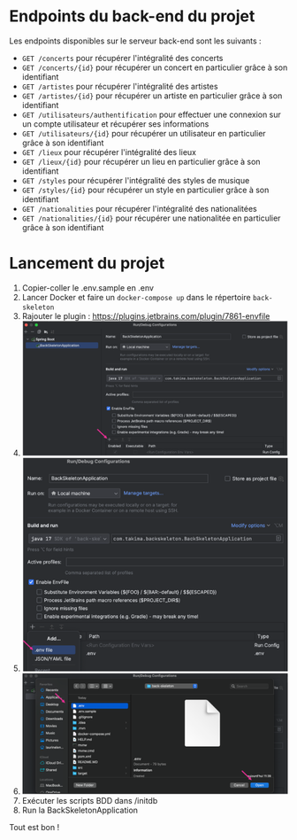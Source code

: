 # Endpoints du back-end du projet

Les endpoints disponibles sur le serveur back-end sont les suivants :
  - `GET /concerts` pour récupérer l'intégralité des concerts
  - `GET /concerts/{id}` pour récupérer un concert en particulier grâce à son identifiant
  - `GET /artistes` pour récupérer l'intégralité des artistes
  - `GET /artistes/{id}` pour récupérer un artiste en particulier grâce à son identifiant
  - `GET /utilisateurs/authentification` pour effectuer une connexion sur un compte utilisateur et récupérer ses informations
  - `GET /utilisateurs/{id}` pour récupérer un utilisateur en particulier grâce à son identifiant
  - `GET /lieux` pour récupérer l'intégralité des lieux
  - `GET /lieux/{id}` pour récupérer un lieu en particulier grâce à son identifiant
  - `GET /styles` pour récupérer l'intégralité des styles de musique
  - `GET /styles/{id}` pour récupérer un style en particulier grâce à son identifiant
  - `GET /nationalities` pour récupérer l'intégralité des nationalitées
  - `GET /nationalities/{id}` pour récupérer une nationalitée en particulier grâce à son identifiant

# Lancement du projet

1. Copier-coller le .env.sample en .env
2. Lancer Docker et faire un `docker-compose up` dans le répertoire `back-skeleton`
3. Rajouter le plugin : https://plugins.jetbrains.com/plugin/7861-envfile
4. <img src="img-readme/img.png">
5. <img src="img-readme/img_1.png">
6. <img src="img-readme/img_2.png">
7. Exécuter les scripts BDD dans /initdb
8. Run la BackSkeletonApplication

Tout est bon !
